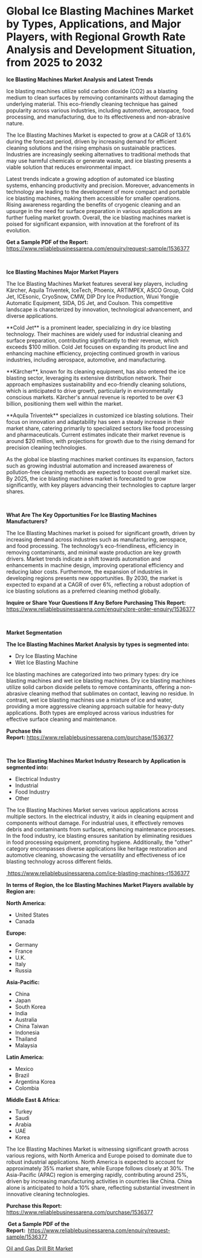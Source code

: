 <p><h1>Global Ice Blasting Machines Market by Types, Applications, and Major Players, with Regional Growth Rate Analysis and Development Situation, from 2025 to 2032</h1></p><p><strong>Ice Blasting Machines Market Analysis and Latest Trends</strong></p>
<p><p>Ice blasting machines utilize solid carbon dioxide (CO2) as a blasting medium to clean surfaces by removing contaminants without damaging the underlying material. This eco-friendly cleaning technique has gained popularity across various industries, including automotive, aerospace, food processing, and manufacturing, due to its effectiveness and non-abrasive nature.</p><p>The Ice Blasting Machines Market is expected to grow at a CAGR of 13.6% during the forecast period, driven by increasing demand for efficient cleaning solutions and the rising emphasis on sustainable practices. Industries are increasingly seeking alternatives to traditional methods that may use harmful chemicals or generate waste, and ice blasting presents a viable solution that reduces environmental impact.</p><p>Latest trends indicate a growing adoption of automated ice blasting systems, enhancing productivity and precision. Moreover, advancements in technology are leading to the development of more compact and portable ice blasting machines, making them accessible for smaller operations. Rising awareness regarding the benefits of cryogenic cleaning and an upsurge in the need for surface preparation in various applications are further fueling market growth. Overall, the ice blasting machines market is poised for significant expansion, with innovation at the forefront of its evolution.</p></p>
<p><strong>Get a Sample PDF of the Report:&nbsp;</strong> <a href="https://www.reliablebusinessarena.com/enquiry/request-sample/1536377?utm_campaign=1420&utm_medium=2&utm_source=Github&utm_content=ia&utm_term=17022025&utm_id=ice-blasting-machines">https://www.reliablebusinessarena.com/enquiry/request-sample/1536377</a></p>
<p>&nbsp;</p>
<p><strong>Ice Blasting Machines Major Market Players</strong></p>
<p><p>The Ice Blasting Machines Market features several key players, including Kärcher, Aquila Triventek, IceTech, Phoenix, ARTIMPEX, ASCO Group, Cold Jet, ICEsonic, CryoSnow, CMW, DIP Dry Ice Production, Wuxi Yongjie Automatic Equipment, SIDA, DS Jet, and Coulson. This competitive landscape is characterized by innovation, technological advancement, and diverse applications.</p><p>**Cold Jet** is a prominent leader, specializing in dry ice blasting technology. Their machines are widely used for industrial cleaning and surface preparation, contributing significantly to their revenue, which exceeds $100 million. Cold Jet focuses on expanding its product line and enhancing machine efficiency, projecting continued growth in various industries, including aerospace, automotive, and manufacturing.</p><p>**Kärcher**, known for its cleaning equipment, has also entered the ice blasting sector, leveraging its extensive distribution network. Their approach emphasizes sustainability and eco-friendly cleaning solutions, which is anticipated to drive growth, particularly in environmentally conscious markets. Kärcher's annual revenue is reported to be over €3 billion, positioning them well within the market.</p><p>**Aquila Triventek** specializes in customized ice blasting solutions. Their focus on innovation and adaptability has seen a steady increase in their market share, catering primarily to specialized sectors like food processing and pharmaceuticals. Current estimates indicate their market revenue is around $20 million, with projections for growth due to the rising demand for precision cleaning technologies.</p><p>As the global ice blasting machines market continues its expansion, factors such as growing industrial automation and increased awareness of pollution-free cleaning methods are expected to boost overall market size. By 2025, the ice blasting machines market is forecasted to grow significantly, with key players advancing their technologies to capture larger shares.</p></p>
<p>&nbsp;</p>
<p><strong>What Are The Key Opportunities For Ice Blasting Machines Manufacturers?</strong></p>
<p><p>The Ice Blasting Machines market is poised for significant growth, driven by increasing demand across industries such as manufacturing, aerospace, and food processing. The technology’s eco-friendliness, efficiency in removing contaminants, and minimal waste production are key growth drivers. Market trends indicate a shift towards automation and enhancements in machine design, improving operational efficiency and reducing labor costs. Furthermore, the expansion of industries in developing regions presents new opportunities. By 2030, the market is expected to expand at a CAGR of over 6%, reflecting a robust adoption of ice blasting solutions as a preferred cleaning method globally.</p></p>
<p><strong>Inquire or Share Your Questions If Any Before Purchasing This Report:</strong> <a href="https://www.reliablebusinessarena.com/enquiry/pre-order-enquiry/1536377?utm_campaign=1420&utm_medium=2&utm_source=Github&utm_content=ia&utm_term=17022025&utm_id=ice-blasting-machines">https://www.reliablebusinessarena.com/enquiry/pre-order-enquiry/1536377</a></p>
<p>&nbsp;</p>
<p><strong>Market Segmentation</strong></p>
<p><strong>The Ice Blasting Machines Market Analysis by types is segmented into:</strong></p>
<p><ul><li>Dry Ice Blasting Machine</li><li>Wet Ice Blasting Machine</li></ul></p>
<p><p>Ice blasting machines are categorized into two primary types: dry ice blasting machines and wet ice blasting machines. Dry ice blasting machines utilize solid carbon dioxide pellets to remove contaminants, offering a non-abrasive cleaning method that sublimates on contact, leaving no residue. In contrast, wet ice blasting machines use a mixture of ice and water, providing a more aggressive cleaning approach suitable for heavy-duty applications. Both types are employed across various industries for effective surface cleaning and maintenance.</p></p>
<p><strong>Purchase this Report:&nbsp;</strong><a href="https://www.reliablebusinessarena.com/purchase/1536377?utm_campaign=1420&utm_medium=2&utm_source=Github&utm_content=ia&utm_term=17022025&utm_id=ice-blasting-machines">https://www.reliablebusinessarena.com/purchase/1536377</a></p>
<p>&nbsp;</p>
<p><strong>The Ice Blasting Machines Market Industry Research by Application is segmented into:</strong></p>
<p><ul><li>Electrical Industry</li><li>Industrial</li><li>Food Industry</li><li>Other</li></ul></p>
<p><p>The Ice Blasting Machines Market serves various applications across multiple sectors. In the electrical industry, it aids in cleaning equipment and components without damage. For industrial uses, it effectively removes debris and contaminants from surfaces, enhancing maintenance processes. In the food industry, ice blasting ensures sanitation by eliminating residues in food processing equipment, promoting hygiene. Additionally, the "other" category encompasses diverse applications like heritage restoration and automotive cleaning, showcasing the versatility and effectiveness of ice blasting technology across different fields.</p></p>
<p><a href="https://www.reliablebusinessarena.com/ice-blasting-machines-r1536377?utm_campaign=1420&utm_medium=2&utm_source=Github&utm_content=ia&utm_term=17022025&utm_id=ice-blasting-machines">&nbsp;https://www.reliablebusinessarena.com/ice-blasting-machines-r1536377</a></p>
<p><strong>In terms of Region, the Ice Blasting Machines Market Players available by Region are:</strong></p>
<p>
    <p> <strong> North America: </strong>
        <ul>
            <li>United States</li>
            <li>Canada</li>
        </ul>
        </p> 
    <p> <strong> Europe: </strong>
        <ul>
            <li>Germany</li>
            <li>France</li>
            <li>U.K.</li>
            <li>Italy</li>
            <li>Russia</li>
        </ul>
        </p> 
    <p> <strong> Asia-Pacific: </strong>
        <ul>
            <li>China</li>
            <li>Japan</li>
            <li>South Korea</li>
            <li>India</li>
            <li>Australia</li>
            <li>China Taiwan</li>
            <li>Indonesia</li>
            <li>Thailand</li>
            <li>Malaysia</li>
        </ul>
        </p> 
    <p> <strong> Latin America: </strong>
        <ul>
            <li>Mexico</li>
            <li>Brazil</li>
            <li>Argentina Korea</li>
            <li>Colombia</li>
        </ul>
        </p> 
    <p> <strong> Middle East & Africa: </strong>
        <ul>
            <li>Turkey</li>
            <li>Saudi</li>
            <li>Arabia</li>
            <li>UAE</li>
            <li>Korea</li>
        </ul>
    </p>
    </p>
<p><p>The Ice Blasting Machines Market is witnessing significant growth across various regions, with North America and Europe poised to dominate due to robust industrial applications. North America is expected to account for approximately 35% market share, while Europe follows closely at 30%. The Asia-Pacific (APAC) region is emerging rapidly, contributing around 25%, driven by increasing manufacturing activities in countries like China. China alone is anticipated to hold a 10% share, reflecting substantial investment in innovative cleaning technologies.</p></p>
<p><strong>Purchase this Report: </strong><a href="https://www.reliablebusinessarena.com/purchase/1536377?utm_campaign=1420&utm_medium=2&utm_source=Github&utm_content=ia&utm_term=17022025&utm_id=ice-blasting-machines">https://www.reliablebusinessarena.com/purchase/1536377</a></p>
<p>&nbsp;<strong>Get a Sample PDF of the Report:&nbsp;&nbsp;</strong><a href="https://www.reliablebusinessarena.com/enquiry/request-sample/1536377?utm_campaign=1420&utm_medium=2&utm_source=Github&utm_content=ia&utm_term=17022025&utm_id=ice-blasting-machines">https://www.reliablebusinessarena.com/enquiry/request-sample/1536377</a></p>
<p><strong></strong></p>
<p><p><a href="https://github.com/willjis/Market-Research-Report-List-1/blob/main/oil-and-gas-drill-bit-market.md?utm_campaign=1420&utm_medium=2&utm_source=Github&utm_content=ia&utm_term=17022025&utm_id=ice-blasting-machines">Oil and Gas Drill Bit Market</a></p></p>
